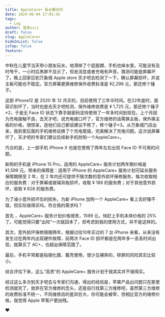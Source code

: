 ```yaml
---
title: AppleCare+ 有必要买吗
date: 2024-06-04 17:01:42
tags:
  - Log
author: 落落vici
draft: false
slug: AppleCare+
hideInList: false
isTop: false
feature:
---
```

中秋在儿童节当天带小朋友玩水，地滑摔了个屁股蹲，手机也掉水里。可能没有及时甩干，一小时后黑屏不显示了，但发消息或者充电有声音，猜测可能是屏幕坏了。晚上回家后到万象城 Apple store 天才吧去检测了一下，确认屏幕损坏，并说主板可能也不稳定。官方屏幕更换维修保外收费标准是 ¥2,298 元，那还修个锤子。

这部 iPhone12 是 2020 年 12 月买的，目前使用了三年半时间。在22年底时，面容识别坏了，当时也是去天才吧检测，保外维修收费是 ¥ 1,725 元，那还修个锤子×2，于是无 Face ID 状态下靠手敲密码坚持使用了一年多时间到现在。上个月因为充电接触不良，去天才吧，说充电接口坏了，官方维修的话需换主板，保外换主板的价格，很惊呆，连他们自己都说建议不修了，修个锤子×3。从万象城门店出来，我到家后面的手机维修店换了个充电尾插，完美解决了充电问题。这次说屏幕坏了，天才吧的专家们建议后续新手机附购一个AppleCare+。

巧合的是，上一部手机 iPhone X 也是在使用了两年左右出现 Face ID 不可用的问题。

新购的手机是 iPhone 15 Pro，适用的 AppleCare+ 服务计划两年期价格是 ¥1,599 元，带来的保障是：适用于 iPhone 的 AppleCare+ 服务计划可延长服务保障期限至 2 年，在 2 年内还可提供不限次数的意外损坏保修服务，每次收取相应的服务费：对于屏幕或玻璃背板损坏，收取 ¥ 188 的服务费；对于其他意外损坏，收取 ¥ 628 的服务费。

为了减小意外损坏后的损失，为新 iPhone 加购一个 AppleCare+ 看上去好像不错，但实际值得买吗，符合我的需求吗？

首先 ，AppleCare+ 服务计划价格很贵，1599 元，快赶上手机本体价格的 25% 了。可能觉得只要“出险”一次就回本了，但考虑到我的使用方式，并不是这样的。

其次，意外损坏保修限期两年，根据过往10年买过的 7 台 iPhone 来看，从来没有发生过在两年内出现硬件故障，前两次 Face ID 损坏都是在两年多一丢丢时间出现，就算买了 AC+，也超出保障范围了。

最后，手机平常都是贴钢化膜、戴壳使用，很少见裸奔的，碎屏的风险其实比较小。

综合评估下来，这么“高贵”的 AppleCare+ 服务计划于我其实并不值得买。

经过这么多次到天才吧去与专家们沟通，得出的经验是，苹果产品出问题只在那里检测就完了，放弃在官方维修的念头，还是自行找第三方维修吧，虽然第三方维修的收费标准不统一，不同维修店的差异巨大，你可能会被宰，但相比官方的维修价格，我觉得 Apple 宰客户更凶残。

❤
